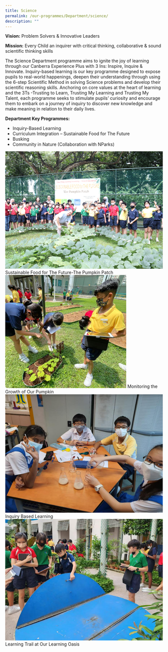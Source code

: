 ```yaml
---
title: Science
permalink: /our-programmes/Department/science/
description: ""
---
```

**Vision:** Problem Solvers & Innovative Leaders<br>

**Mission:** Every Child an inquirer with critical thinking, collaborative & sound scientific thinking skills

The Science Department programme aims to ignite the joy of learning through our Canberra Experience Plus with 3 Ins: Inspire, Inquire & Innovate. Inquiry-based learning is our key programme designed to expose pupils to real-world happenings, deepen their understanding through using the 6-step Scientific Method in solving Science problems and develop their scientific reasoning skills. Anchoring on core values at the heart of learning and the 3Ts -Trusting to Learn, Trusting My Learning and Trusting My Talent, each programme seeks to stimulate pupils’ curiosity and encourage them to embark on a journey of inquiry to discover new knowledge and make meaning in relation to their daily lives.

**Department Key Programmes:**
* Inquiry-Based Learning
* Curriculum Integration – Sustainable Food for The Future
* Busking
* Community in Nature (Collaboration with NParks)

![](/images/science%201.png)
Sustainable Food for The Future-The Pumpkin Patch
 ![](/images/science%202.png)
Monitoring the Growth of Our Pumpkin
 ![](/images/science%203.png)
Inquiry Based Learning
![](/images/science%204.png)
 Learning Trail at Our Learning Oasis